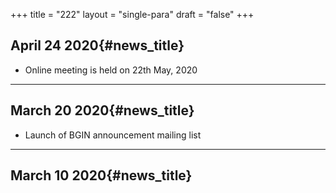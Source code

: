 +++
title = "222"
layout = "single-para"
draft = "false"
+++
&emsp;  

## April 24 2020{#news_title}

- Online meeting is held on 22th May, 2020

---

## March 20 2020{#news_title}

- Launch of BGIN announcement mailing list

---

## March 10 2020{#news_title}
